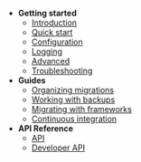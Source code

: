 - **Getting started**
  - [Introduction](/intro)
  - [Quick start](/quick-start)
  - [Configuration](/configuration)
  - [Logging](/logging)
  - [Advanced](/advanced)
  - [Troubleshooting](/troubleshooting)
- **Guides**
  - [Organizing migrations](/organize)
  - [Working with backups](/working-with-backups)
  - [Migrating with frameworks](/migrating-with-frameworks)
  - [Continuous integration](/continuous-integration)
- **API Reference**
  - [API](/api)
  - [Developer API](/dev-api)